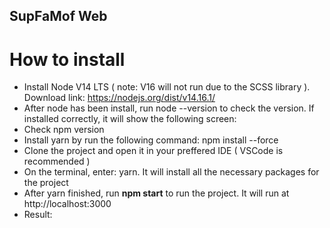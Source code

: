 ## SupFaMof Web

# How to install

- Install Node V14 LTS ( note: V16 will not run due to the SCSS library ). Download link: https://nodejs.org/dist/v14.16.1/
- After node has been install, run node --version to check the version. If installed correctly, it will show the following screen:
- Check npm version
- Install yarn by run the following command: npm install --force
- Clone the project and open it in your preffered IDE ( VSCode is recommended )
- On the terminal, enter: yarn. It will install all the necessary packages for the project
- After yarn finished, run **npm start** to run the project. It will run at http://localhost:3000
- Result:
